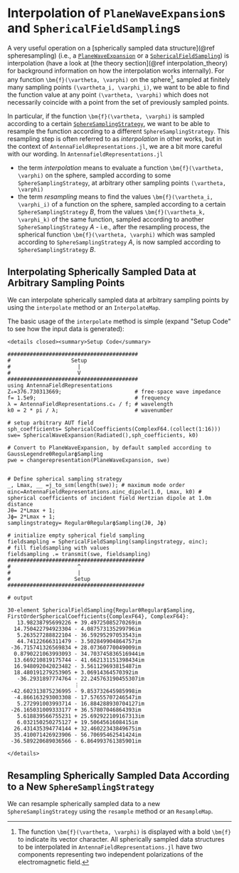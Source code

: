 # Interpolation of `PlaneWaveExpansion`s and `SphericalFieldSampling`s

A very useful operation on a [spherically sampled data structure](@ref spheresampling) (i.e., a [`PlaneWaveExpansion`](@ref) or a [`SphericalFieldSampling`](@ref)) is interpolation (have a look at [the theory section](@ref interpolation_theory) for background information on how the interpolation works internally). For any function ``\bm{f}(\vartheta, \varphi)`` on the sphere[^1], sampled at finitely many sampling points ``(\vartheta_i, \varphi_i)``, we want to be able to find the function value at any point ``(\vartheta, \varphi)`` which does not necessarily coincide with a point from the set of previously sampled points. 

In particular, if the function ``\bm{f}(\vartheta, \varphi)`` is sampled according to a certain [`SphereSamplingStrategy`](@ref), we want to be able to resample the function according to a different `SphereSamplingStrategy`. This resampling step is often referred to as *interpolation* in other works, but in the context of `AntennaFieldRepresentations.jl`, we are a bit more careful with our wording. In `AntennafieldRepresentations.jl` 
- the term *interpolation* means to evaluate a function ``\bm{f}(\vartheta, \varphi)`` on the sphere, sampled according to some `SphereSamplingStrategy`, at arbitrary other sampling points ``(\vartheta, \varphi)``
- the term *resampling* means to find the values ``\bm{f}(\vartheta_i, \varphi_i)`` of a function on the sphere, sampled according to a certain `SphereSamplingStrategy` *B*, from the values ``\bm{f}(\vartheta_k, \varphi_k)`` of the same function, sampled according to another `SphereSamplingStrategy` *A* - i.e., after the resampling process, the spherical function ``\bm{f}(\vartheta, \varphi)`` which was sampled according to `SphereSamplingStrategy` *A*, is now sampled according to `SphereSamplingStrategy` *B*.


[^1]: The function ``\bm{f}(\vartheta, \varphi)`` is displayed with a bold ``\bm{f}`` to indicate its vector character. All spherically sampled data structures to be interpolated in `AntennaFieldRepresentations.jl` have two components representing two independent polarizations of the electromagnetic field.

## Interpolating Spherically Sampled Data at Arbitrary Sampling Points 
We can interpolate spherically sampled data at arbitrary sampling points by using the `interpolate` method or an `InterpolateMap`. 

The basic usage of the `interpolate` method is simple (expand "Setup Code" to see how the input data is generated):

```@raw html
<details closed><summary>Setup Code</summary>
```

```jldoctest interpolateexamples ; output=false
#########################################
#                   Setup
#                     |
#                     V
#########################################
using AntennaFieldRepresentations
Z₀=376.730313669;                       # free-space wave impedance
f= 1.5e9;                               # frequency
λ = AntennaFieldRepresentations.c₀ / f; # wavelength
k0 = 2 * pi / λ;                        # wavenumber

# setup arbitrary AUT field
sph_coefficients= SphericalCoefficients(ComplexF64.(collect(1:16)))
swe= SphericalWaveExpansion(Radiated(),sph_coefficients, k0)

# Convert to PlaneWaveExpansion, by default sampled according to GaussLegendreθRegularϕSampling
pwe = changerepresentation(PlaneWaveExpansion, swe)


# Define spherical sampling strategy
_, Lmax, __ =j_to_sℓm(length(swe)); # maximum mode order
αinc=AntennaFieldRepresentations.αinc_dipole(1.0, Lmax, k0) # spherical coefficients of incident field Hertzian dipole at 1.0m distance
Jθ= 2*Lmax + 1;
Jϕ= 2*Lmax + 1;
samplingstrategy= RegularθRegularϕSampling(Jθ, Jϕ) 

# initialize empty spherical field sampling
fieldsampling = SphericalFieldSampling(samplingstrategy, αinc);
# fill fieldsampling with values
fieldsampling .= transmit(swe, fieldsampling)
###########################################
#                     ^
#                     |
#                    Setup
###########################################

# output

30-element SphericalFieldSampling{RegularθRegularϕSampling, FirstOrderSphericalCoefficients{ComplexF64}, ComplexF64}:
   13.98238795699226 + 39.49725085270269im
  14.750422794923304 - 4.087573135299796im
   5.263527288822104 - 36.59295297053543im
   44.74122666311479 - 3.502849904864757im
 -36.715741326569834 + 28.07360770049009im
  0.8790221063993093 - 34.703745836516944im
  13.669210819175744 - 41.662131151398434im
  16.948092042023482 - 3.561129693815487im
  18.480191279253905 + 3.06914364570392im
   -36.2931897774764 - 22.245763190455307im
                     ⋮
 -42.602313875236995 - 9.853732645985998im
  -4.866163293003308 - 17.57655707246547im
   5.272991003993714 - 16.884288930704127im
 -26.165031009333177 + 36.57807046864393im
   5.618839566755231 + 25.692922109167313im
   6.032150250275127 + 19.5064561608415im
  26.431435394774144 + 32.46022343849675im
  35.410071426923906 - 56.70695462541424im
 -36.589220689036566 - 6.864993761385901im
``` 


```@raw html
</details>
```

## Resampling Spherically Sampled Data According to a New `SphereSamplingStrategy`
We can resample spherically sampled data to a new `SphereSamplingStrategy` using the `resample` method or an `ResampleMap`. 